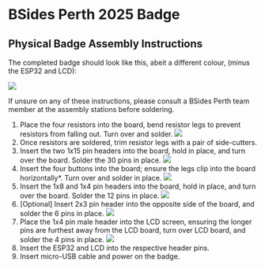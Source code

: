 # BSides Perth 2025 Badge

## Physical Badge Assembly Instructions

The completed badge should look like this, abeit a different colour, (minus the ESP32 and LCD):

![](/Images/WholeBadge.png)

If unsure on any of these instructions, please consult a BSides Perth team member at the assembly stations before soldering.

1. Place the four resistors into the board, bend resistor legs to prevent resistors from falling out. Turn over and solder.
![](/Images/Snippets/1.png)
2. Once resistors are soldered, trim resistor legs with a pair of side-cutters.
3. Insert the two 1x15 pin headers into the board, hold in place, and turn over the board. Solder the 30 pins in place.
![](/Images/Snippets/3.png)
4. Insert the four buttons into the board; ensure the legs clip into the board horizontally*. Turn over and solder in place.
![](/Images/Snippets/4.png)
5. Insert the 1x8 and 1x4 pin headers into the board, hold in place, and turn over the board. Solder the 12 pins in place.
![](/Images/Snippets/5.png)
6. [Optional] Insert 2x3 pin header into the opposite side of the board, and solder the 6 pins in place.
![](/Images/Snippets/6.png)
7. Place the 1x4 pin male header into the LCD screen, ensuring the longer pins are furthest away from the LCD board, turn over LCD board, and solder the 4 pins in place. 
![](/Images/Snippets/7.png)
8. Insert the ESP32 and LCD into the respective header pins.
9. Insert micro-USB cable and power on the badge.
